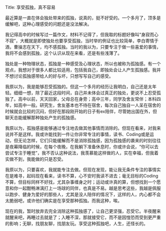 Title: 享受孤独，真不容易  

最近算是一直在体会独处带来的孤独，说真的，挺不好受的。一个多月了，顶多是缓解吧，这种心理感受的问题还是没法解决。

我记得高中的时候写过一篇作文，材料不记得了，但我取的标题好像叫“身寂而心不寂”，大概就是即使独处也要享受孤独，当时举的例证也比较简单，李白寄情于酒，曹操志在天下，均不感孤独。当时的我以为，只要专注于做一些喜爱的事情，我将不会感到孤独，这个认识从现在来看，还是有些浅薄了。

独处是一种物理状态，孤独是一种感受及心理状态，所以也被称为孤独感。有一个观点，我想对于很多人都比较适用，包括我自己，即独处会让人产生孤独感。我并不想讨论孤独感带给人的好与坏，只想写写自己的感受。

我原以为，我是能够忍受孤独的。但这一个多月的经历让我明白，自己还是太年轻。细细一想，除了最近这段时间，自己并未体会过真正的独处，更说不上忍受孤独了。高中以前，天天回家，父母总在身旁；高中三年，同学及舍友常伴；本科四年，如高中一般。研究生，舍友基本也不待在宿舍，每次自己独自一人呆在宿舍的时候就会比较的沉闷，但好在那段刚开始的日子有ex陪伴，尽管她出国在外，但聊天总能缓解那种独处产生的孤独感。

我原以为，孤独感是能够通过专注地去做其他事情而消除的。但现在看来，对我来说并不是这样。我或许能找到一件让你非常专注的事情，读书、Coding或是运动，但无论怎样，它们只能缓解而不是消除孤独感，因为孤独感的袭来的时刻往往是夜幕降临的时候，在每个夜晚，在我躺下准备休息时，你或许会说，“你可以去尝试专注于睡觉”，我不否认这种说法，我羡慕能这样做的人，实在幸福，但我着实做不到，我能做的只是忍受。

我原以为，只要喜欢，我就能专注去做。但现在发现，能让我无条件专注的事情实在是难寻，起码现在看来，读书不算，心不安时我读不进去；毫无目标的Coding不算，但目标同样不好找，尤其杂事缠身之时；运动或许真的算，但想找到一个愿意和你一起酣畅淋漓打上一场球的同伴，也真是不易。越是思考这些，我越是佩服以跑步、健身为爱好的那些人，尤其是没人陪伴的情况下，这样的人，内心都不会太脆弱吧，或许他们确实是在享受那种孤独。而我这种，唉。

现在的我，暂时放弃去完全消除这种孤独感了，让自己更坚强，忍受它。半夜醒来就醒来吧，再睡过去就是了；入睡不深，那就接受它，而不是因惶恐而受到更严重的影响；无聊，找朋友聊，找朋友玩。享受这种孤独吧，人生，还怪长的。
